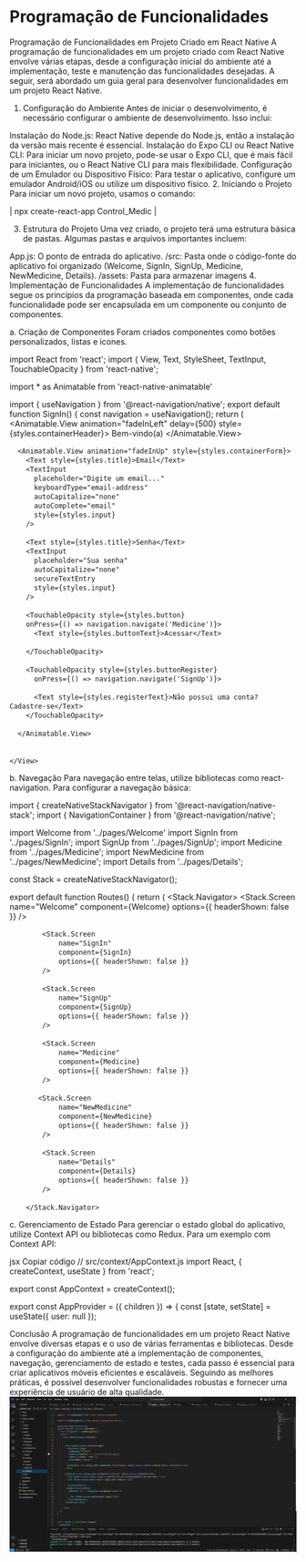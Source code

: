 # Programação de Funcionalidades

Programação de Funcionalidades em Projeto Criado em React Native
A programação de funcionalidades em um projeto criado com React Native envolve várias etapas, desde a configuração inicial do ambiente até a implementação, teste e manutenção das funcionalidades desejadas. A seguir, será abordado um guia geral para desenvolver funcionalidades em um projeto React Native.

1. Configuração do Ambiente
Antes de iniciar o desenvolvimento, é necessário configurar o ambiente de desenvolvimento. Isso inclui:

Instalação do Node.js: React Native depende do Node.js, então a instalação da versão mais recente é essencial.
Instalação do Expo CLI ou React Native CLI: Para iniciar um novo projeto, pode-se usar o Expo CLI, que é mais fácil para iniciantes, ou o React Native CLI para mais flexibilidade.
Configuração de um Emulador ou Dispositivo Físico: Para testar o aplicativo, configure um emulador Android/iOS ou utilize um dispositivo físico.
2. Iniciando o Projeto
Para iniciar um novo projeto, usamos o comando:


| npx create-react-app Control_Medic |


3. Estrutura do Projeto
Uma vez criado, o projeto terá uma estrutura básica de pastas. Algumas pastas e arquivos importantes incluem:

App.js: O ponto de entrada do aplicativo.
/src: Pasta onde o código-fonte do aplicativo foi organizado (Welcome, SignIn, SignUp, Medicine, NewMedicine, Details).
/assets: Pasta para armazenar imagens
4. Implementação de Funcionalidades
A implementação de funcionalidades segue os princípios da programação baseada em componentes, onde cada funcionalidade pode ser encapsulada em um componente ou conjunto de componentes.

a. Criação de Componentes
Foram criados componentes como botões personalizados, listas e icones.

import React from 'react';
import { View, Text, StyleSheet, TextInput, TouchableOpacity } from 'react-native';

import * as Animatable from 'react-native-animatable'

import { useNavigation } from '@react-navigation/native';
export default function SignIn() {
  const navigation = useNavigation();
  return (
    <View style={styles.container}>
      <Animatable.View animation="fadeInLeft" delay={500} style={styles.containerHeader}>
        <Text style={styles.message}>Bem-vindo(a)</Text>
      </Animatable.View>

      <Animatable.View animation="fadeInUp" style={styles.containerForm}>
        <Text style={styles.title}>Email</Text>
        <TextInput
          placeholder="Digite um email..."
          keyboardType="email-address"
          autoCapitalize="none"
          autoComplete="email"
          style={styles.input}
        />

        <Text style={styles.title}>Senha</Text>
        <TextInput
          placeholder="Sua senha"
          autoCapitalize="none"
          secureTextEntry
          style={styles.input}
        />

        <TouchableOpacity style={styles.button}
        onPress={() => navigation.navigate('Medicine')}>
          <Text style={styles.buttonText}>Acessar</Text>
          
        </TouchableOpacity>

        <TouchableOpacity style={styles.buttonRegister}
          onPress={() => navigation.navigate('SignUp')}>

          <Text style={styles.registerText}>Não possui uma conta? Cadastre-se</Text>
        </TouchableOpacity>

      </Animatable.View>


    </View>


b. Navegação
Para navegação entre telas, utilize bibliotecas como react-navigation. Para configurar a navegação básica:

import { createNativeStackNavigator } from '@react-navigation/native-stack';
import { NavigationContainer } from '@react-navigation/native';

import Welcome from '../pages/Welcome'
import SignIn from '../pages/SignIn';
import SignUp from '../pages/SignUp';
import Medicine from '../pages/Medicine';
import NewMedicine from '../pages/NewMedicine';
import Details from '../pages/Details';


const Stack = createNativeStackNavigator();

export default function Routes() {
    return (
        <Stack.Navigator>
            <Stack.Screen
                name="Welcome"
                component={Welcome}
                options={{ headerShown: false }}
            />

            <Stack.Screen
                name="SignIn"
                component={SignIn}
                options={{ headerShown: false }}
            />

            <Stack.Screen
                name="SignUp"
                component={SignUp}
                options={{ headerShown: false }}
            />

            <Stack.Screen
                name="Medicine"
                component={Medicine}
                options={{ headerShown: false }}
            />
           
           <Stack.Screen
                name="NewMedicine"
                component={NewMedicine}
                options={{ headerShown: false }}
            />
            
            <Stack.Screen
                name="Details"
                component={Details}
                options={{ headerShown: false }}
            />
           
        </Stack.Navigator>
 


c. Gerenciamento de Estado
Para gerenciar o estado global do aplicativo, utilize Context API ou bibliotecas como Redux. Para um exemplo com Context API:

jsx
Copiar código
// src/context/AppContext.js
import React, { createContext, useState } from 'react';

export const AppContext = createContext();

export const AppProvider = ({ children }) => {
  const [state, setState] = useState({ user: null });


Conclusão
A programação de funcionalidades em um projeto React Native envolve diversas etapas e o uso de várias ferramentas e bibliotecas. Desde a configuração do ambiente até a implementação de componentes, navegação, gerenciamento de estado e testes, cada passo é essencial para criar aplicativos móveis eficientes e escaláveis. Seguindo as melhores práticas, é possível desenvolver funcionalidades robustas e fornecer uma experiência de usuário de alta qualidade.
![vscode](img/vscode.png)
